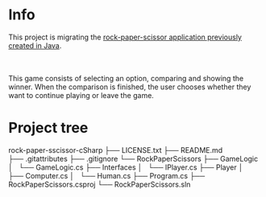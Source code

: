 ﻿# Info
This project is migrating the [rock-paper-scissor application previously created in Java](https://github.com/BeatrizBravo/rock-paper-sscissor ).

<br>
<br>
This game consists of selecting an option, comparing and showing the winner. When the comparison is finished, the user chooses whether they want to continue playing or leave the game.

# Project tree
rock-paper-sscissor-cSharp
    ├── LICENSE.txt
    ├── README.md    
    ├── .gitattributes
    ├── .gitignore
    └── RockPaperScissors
        ├── GameLogic
        │   └── GameLogic.cs
        ├── Interfaces
        │   └── IPlayer.cs
        ├── Player
        │   ├── Computer.cs
        │   └── Human.cs
        ├── Program.cs
        ├── RockPaperScissors.csproj
        └── RockPaperScissors.sln



